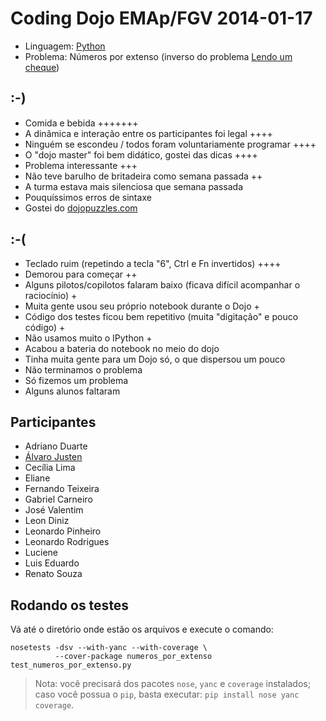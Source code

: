 # Coding Dojo EMAp/FGV 2014-01-17

- Linguagem: [Python](http://www.python.org/)
- Problema: Números por extenso (inverso do problema
  [Lendo um cheque](http://dojopuzzles.com/problemas/exibe/lendo-um-cheque/))


## :-)

- Comida e bebida +++++++
- A dinâmica e interação entre os participantes foi legal ++++
- Ninguém se escondeu / todos foram voluntariamente programar ++++
- O "dojo master" foi bem didático, gostei das dicas ++++
- Problema interessante +++
- Não teve barulho de britadeira como semana passada ++
- A turma estava mais silenciosa que semana passada
- Pouquíssimos erros de sintaxe
- Gostei do [dojopuzzles.com](http://dojopuzzles.com/)


## :-(

- Teclado ruim (repetindo a tecla "6", Ctrl e Fn invertidos) ++++
- Demorou para começar ++
- Alguns pilotos/copilotos falaram baixo (ficava difícil acompanhar o
  raciocínio) +
- Muita gente usou seu próprio notebook durante o Dojo +
- Código dos testes ficou bem repetitivo (muita "digitação" e pouco código) +
- Não usamos muito o IPython +
- Acabou a bateria do notebook no meio do dojo
- Tinha muita gente para um Dojo só, o que dispersou um pouco
- Não terminamos o problema
- Só fizemos um problema
- Alguns alunos faltaram


## Participantes

- Adriano Duarte
- [Álvaro Justen](https://github.com/turicas)
- Cecília Lima
- Eliane
- Fernando Teixeira
- Gabriel Carneiro
- José Valentim
- Leon Diniz
- Leonardo Pinheiro
- Leonardo Rodrigues
- Luciene
- Luis Eduardo
- Renato Souza


## Rodando os testes

Vá até o diretório onde estão os arquivos e execute o comando:

    nosetests -dsv --with-yanc --with-coverage \
              --cover-package numeros_por_extenso test_numeros_por_extenso.py

> Nota: você precisará dos pacotes `nose`, `yanc` e `coverage` instalados;
> caso você possua o `pip`, basta executar: `pip install nose yanc coverage`.
